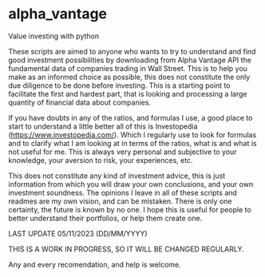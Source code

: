 # alpha_vantage
Value investing with python

These scripts are aimed to anyone who wants to try to understand and find good investment possibilities by downloading from Alpha Vantage API the fundamental data of companies trading in Wall Street. 
This is to help you make as an informed choice as possible, this does not constitute the only due diligence to be done before investing. This is a starting point to facilitate the first and hardest part, that is looking and processing a large quantity of financial data about companies. 

If you have doubts in any of the ratios, and formulas I use, a good place to start to understand a little better all of this is Investopedia (https://www.investopedia.com/). Which I regularly use to look for formulas and to clarify what I am looking at in terms of the ratios, what is and what is not useful for me. This is always very personal and subjective to your knowledge, your aversion to risk, your experiences, etc.

This does not constitute any kind of investment advice, this is just information from which you will draw your own conclusions, and your own investment soundness. The opinions I leave in all of these scripts and readmes are my own vision, and can be mistaken. There is only one certainty, the future is known by no one.
I hope this is useful for people to better understand their portfolios, or help them create one.

LAST UPDATE 05/11/2023 (DD/MM/YYYY)

THIS IS A WORK IN PROGRESS, SO IT WILL BE CHANGED REGULARLY.

Any and every recomendation, and help is welcome.
